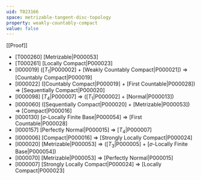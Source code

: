 ```yaml
---
uid: T023166
space: metrizable-tangent-disc-topology
property: weakly-countably-compact
value: false
---
```

[[Proof]]

* [T000260] [Metrizable|P000053]
* [T000261] [Locally Compact|P000023]
* [I000019] ([$T_1$|P000002] + [Weakly Countably Compact|P000021]) => [Countably Compact|P000019]
* [I000022] ([Countably Compact|P000019] + [First Countable|P000028]) => [Sequentially Compact|P000020]
* [I000098] [$T_4$|P000007] => ([$T_1$|P000002] + [Normal|P000013])
* [I000060] ([Sequentially Compact|P000020] + [Metrizable|P000053]) => [Compact|P000016]
* [I000130] [$\sigma$-Locally Finite Base|P000054] => [First Countable|P000028]
* [I000157] [Perfectly Normal|P000015] => [$T_4$|P000007]
* [I000006] [Compact|P000016] => [Strongly Locally Compact|P000024]
* [I000020] [Metrizable|P000053] => ([$T_3$|P000005] + [$\sigma$-Locally Finite Base|P000054])
* [I000070] [Metrizable|P000053] => [Perfectly Normal|P000015]
* [I000007] [Strongly Locally Compact|P000024] => [Locally Compact|P000023]

